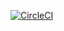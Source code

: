 [![CircleCI](https://dl.circleci.com/status-badge/img/gh/ansible-roles-mamono210/redmine_install/tree/main.svg?style=svg)](https://dl.circleci.com/status-badge/redirect/gh/ansible-roles-mamono210/redmine_install/tree/main)
